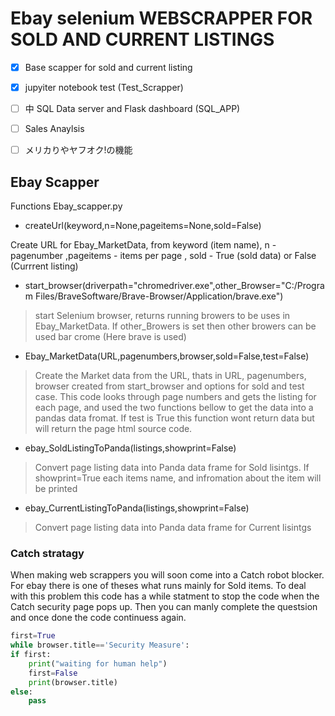 # Ebay selenium  WEBSCRAPPER FOR SOLD AND CURRENT LISTINGS 

* [X] Base scapper for sold and current listing   
* [X] jupyiter notebook test (Test_Scrapper)
* [ ] 中 SQL Data server and Flask dashboard (SQL_APP)
* [ ] Sales Anaylsis 
* [ ] メリカりやヤフオク!の機能
 

## Ebay Scapper 

Functions Ebay_scapper.py
*  createUrl(keyword,n=None,pageitems=None,sold=False)  
<p> Create URL for Ebay_MarketData, from keyword (item name), n - pagenumber ,pageitems - items per page , sold - True (sold data) or False (Currrent listing)  
</p>

*  start_browser(driverpath="chromedriver.exe",other_Browser="C:/Program Files/BraveSoftware/Brave-Browser/Application/brave.exe")
> <p> start Selenium browser, returns running browers to be uses in Ebay_MarketData. If other_Browers is set then other browers can be used bar crome (Here brave is used)</P>

*  Ebay_MarketData(URL,pagenumbers,browser,sold=False,test=False)
> <p>Create the Market data from the URL, thats in URL, pagenumbers, browser created from start_browser and options for sold and test case. This code looks through page numbers and gets the listing for each page, and used the two functions bellow to get the data into a pandas data fromat. If test is True this function wont return data but will return the page html source code. </P>

*  ebay_SoldListingToPanda(listings,showprint=False)
> <p> Convert page listing data into Panda data frame for Sold lisintgs. If showprint=True each items name, and infromation about the item will be printed</p>
*  ebay_CurrentListingToPanda(listings,showprint=False)
> <p> Convert page listing data into Panda data frame for Current lisintgs </p>

### Catch stratagy 
<p>When making web scrappers you will soon come into a Catch robot blocker. For ebay there is one of theses what runs mainly for Sold items.
To deal with this problem this code has a while statment to stop the code when the Catch security page pops up. 
Then you can manly complete the questsion and once done the code continuess again. 
 </p>


```python
first=True
while browser.title=='Security Measure':
if first:
    print("waiting for human help")
    first=False
    print(browser.title)
else:
    pass
```




